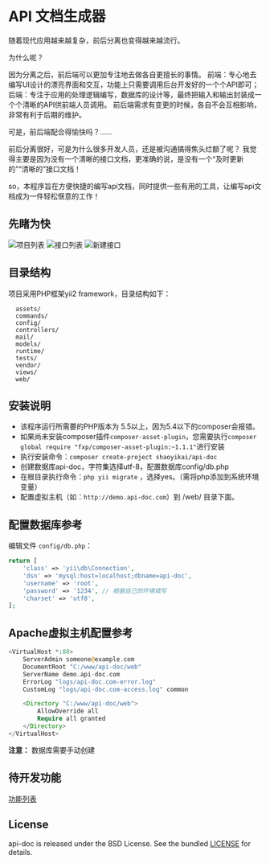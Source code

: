 API 文档生成器
============================


随着现代应用越来越复杂，前后分离也变得越来越流行。

为什么呢？

因为分离之后，前后端可以更加专注地去做各自更擅长的事情。
前端：专心地去编写UI设计的漂亮界面和交互，功能上只需要调用后台开发好的一个个API即可；
后端：专注于应用的处理逻辑编写，数据库的设计等，最终把输入和输出封装成一个个清晰的API供前端人员调用。
前后端需求有变更的时候，各自不会互相影响，非常有利于后期的维护。

可是，前后端配合得愉快吗？……

前后分离很好，可是为什么很多开发人员，还是被沟通搞得焦头烂额了呢？
我觉得主要是因为没有一个清晰的接口文档，更准确的说，是没有一个“及时更新的”“清晰的”接口文档！

so，本程序旨在方便快捷的编写api文档，同时提供一些有用的工具，让编写api文档成为一件轻松惬意的工作！


先睹为快
-------------------
![项目列表](/images/projectlist.png "项目列表")
![接口列表](/images/apilist.png "接口列表")
![新建接口](/images/apicreate.png "新建接口")

目录结构
-------------------

项目采用PHP框架yii2 framework，目录结构如下：

      assets/
      commands/
      config/
      controllers/
      mail/
      models/
      runtime/
      tests/
      vendor/
      views/
      web/


安装说明
-------------------
  - 该程序运行所需要的PHP版本为 5.5以上，因为5.4以下的composer会报错。
  - 如果尚未安装composer插件`composer-asset-plugin`，您需要执行`composer global require "fxp/composer-asset-plugin:~1.1.1"`进行安装
  - 执行安装命令：`composer create-project shaoyikai/api-doc`
  - 创建数据库api-doc，字符集选择utf-8，配置数据库config/db.php
  - 在根目录执行命令：`php yii migrate` ，选择yes。（需将php添加到系统环境变量）
  - 配置虚拟主机（如：`http://demo.api-doc.com`）到 /web/ 目录下面。


配置数据库参考
-------------
编辑文件 `config/db.php`：

```php
return [
    'class' => 'yii\db\Connection',
    'dsn' => 'mysql:host=localhost;dbname=api-doc',
    'username' => 'root',
    'password' => '1234', // 根据自己的环境填写
    'charset' => 'utf8',
];
```

Apache虚拟主机配置参考
-------------

```php
<VirtualHost *:80>
    ServerAdmin someone@example.com
    DocumentRoot "C:/www/api-doc/web"
    ServerName demo.api-doc.com
    ErrorLog "logs/api-doc.com-error.log"
    CustomLog "logs/api-doc.com-access.log" common

	<Directory "C:/www/api-doc/web">
		AllowOverride all
		Require all granted
	</Directory>
</VirtualHost>
```

**注意：** 数据库需要手动创建


待开发功能
-------------

[功能列表](todoTask.md)


License
-------------

api-doc is released under the BSD License. See the bundled [LICENSE](LICENSE.md) for details.
